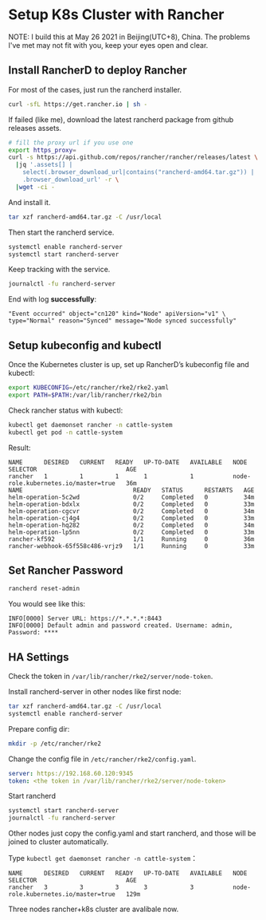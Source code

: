 # Setup K8s Cluster with Rancher

NOTE: I build this at May 26 2021 in Beijing(UTC+8), China. The problems I've met may not fit with you, keep your eyes open and clear.

## Install RancherD to deploy Rancher

For most of the cases, just run the rancherd installer.

```sh
curl -sfL https://get.rancher.io | sh -
```

If failed (like me), download the latest rancherd package from github releases assets.

```sh
# fill the proxy url if you use one
export https_proxy=
curl -s https://api.github.com/repos/rancher/rancher/releases/latest \
  |jq '.assets[] |
    select(.browser_download_url|contains("rancherd-amd64.tar.gz")) |
    .browser_download_url' -r \
  |wget -ci -
```

And install it.

```sh
tar xzf rancherd-amd64.tar.gz -C /usr/local
```

Then start the rancherd service.

```sh
systemctl enable rancherd-server
systemctl start rancherd-server
```

Keep tracking with the service.

```sh
journalctl -fu rancherd-server
```

End with log **successfully**:

```log
"Event occurred" object="cn120" kind="Node" apiVersion="v1" \ 
type="Normal" reason="Synced" message="Node synced successfully"
```

## Setup kubeconfig and kubectl

Once the Kubernetes cluster is up, set up RancherD’s kubeconfig file and kubectl:

```sh
export KUBECONFIG=/etc/rancher/rke2/rke2.yaml
export PATH=$PATH:/var/lib/rancher/rke2/bin
```

Check rancher status with kubectl:

```sh
kubectl get daemonset rancher -n cattle-system
kubectl get pod -n cattle-system
```

Result:

```
NAME      DESIRED   CURRENT   READY   UP-TO-DATE   AVAILABLE   NODE SELECTOR                         AGE
rancher   1         1         1       1            1           node-role.kubernetes.io/master=true   36m
NAME                               READY   STATUS      RESTARTS   AGE
helm-operation-5c2wd               0/2     Completed   0          34m
helm-operation-bdxlx               0/2     Completed   0          33m
helm-operation-cgcvr               0/2     Completed   0          34m
helm-operation-cj4g4               0/2     Completed   0          33m
helm-operation-hq282               0/2     Completed   0          34m
helm-operation-lp5nn               0/2     Completed   0          33m
rancher-kf592                      1/1     Running     0          36m
rancher-webhook-65f558c486-vrjz9   1/1     Running     0          33m
```

## Set Rancher Password

```sh
rancherd reset-admin
```

You would see like this:

```text
INFO[0000] Server URL: https://*.*.*.*:8443      
INFO[0000] Default admin and password created. Username: admin, Password: ****
```

## HA Settings

Check the token in `/var/lib/rancher/rke2/server/node-token`.

Install rancherd-server in other nodes like first node:

```sh
tar xzf rancherd-amd64.tar.gz -C /usr/local
systemctl enable rancherd-server
```

Prepare config dir:

```sh
mkdir -p /etc/rancher/rke2
```

Change the config file in `/etc/rancher/rke2/config.yaml`.

```yaml
server: https://192.168.60.120:9345
token: <the token in /var/lib/rancher/rke2/server/node-token>
```

Start rancherd

```sh
systemctl start rancherd-server
journalctl -fu rancherd-server
```

Other nodes just copy the config.yaml and start rancherd, and those will be joined to cluster automatically.

Type `kubectl get daemonset rancher -n cattle-system`：

```text
NAME      DESIRED   CURRENT   READY   UP-TO-DATE   AVAILABLE   NODE SELECTOR                         AGE
rancher   3         3         3       3            3           node-role.kubernetes.io/master=true   129m
```

Three nodes rancher+k8s cluster are avalibale now.
